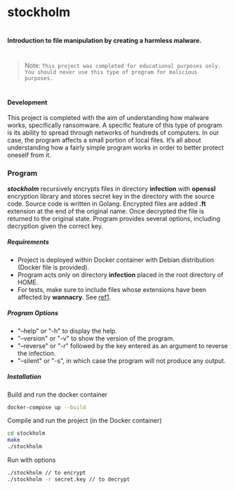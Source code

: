 # stockholm
#
#### Introduction to file manipulation by creating a harmless malware. 
#
> Note: `This project was completed for educational purposes only.  You should never use
this type of program for malicious purposes.`
#
#### Development
This project is completed with the aim of understanding how malware works, specifically ransomware.
A specific feature of this type of program is its ability to spread through networks of hundreds of computers. In our case, the program affects a small portion of local files. It’s all about understanding how a fairly simple program works in order to better protect oneself from it.

### Program

***stockholm*** recursively encrypts files in directory **infection** with **openssl** encryption library and stores secret key in the directory with the source code. Source code is written in Golang. Encrypted files are added **.ft** extension at the end of the original name. Once decrypted the file is returned to the original state. Program provides several options, including decryption given the correct key. 

##### Requirements
- Project is deployed within Docker container with Debian distribution (Docker file is provided). 
- Program acts only on directory **infection** placed in the root directory of HOME.
- For tests, make sure to include files whose extensions have been affected by **wannacry**. See [ref1][Technical Analysis of WannaCry].

##### Program Options
- "–help" or "-h" to display the help.
- "–version" or "-v" to show the version of the program.
- "–reverse" or "-r" followed by the key entered as an argument to reverse the infection.
- "–silent" or "-s", in which case the program will not produce any output.

##### Installation

Build and run the docker container

```sh
docker-compose up --build
```

Compile and run the project (in the Docker container)

```sh
cd stockholm
make
./stockholm 
```

Run with options

```sh
./stockholm // to encrypt
./stockholm -r secret.key // to decrypt
```


[//]: # (These are reference links used in the body of this note and get stripped out when the markdown processor does its job. There is no need to format nicely because it shouldn't be seen. Thanks SO - http://stackoverflow.com/questions/4823468/store-comments-in-markdown-syntax)

   [Technical Analysis of WannaCry]: <https://logrhythm.com/blog/a-technical-analysis-of-wannacry-ransomware/>
